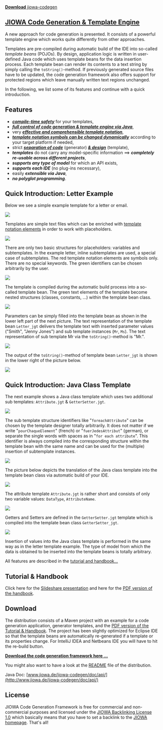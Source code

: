 [**Download** jiowa-codegen](http://www.jiowa.de/download.html)


## [JIOWA Code Generation &amp; Template Engine](http://www.jiowa.de/download.html)

A new approach for code generation is presented. It consists of a powerful template engine which works quite differently from other approaches.

Templates are pre-compiled during automatic build of the IDE into so-called _template beans_ (POJOs). By design, application logic is written in user-defined Java code which uses template beans for the data insertion process. Each template bean can render its contents to a text string by simply calling the `toString()`-method. If previously generated source files have to be updated, the code generation framework also offers support for protected regions which leave manually written text regions unchanged. 

In the following, we list some of its features and continue with a quick introduction.

## Features
* [**_compile-time safety_**](http://de.slideshare.net/Robert_Mencl/jiowa-code-generator-framework/13) for your templates,
* [**_full control of code generation & template engine via Java_**](http://de.slideshare.net/Robert_Mencl/jiowa-code-generator-framework/8),
* very [**_effective and comprehensible template notation_**](http://de.slideshare.net/Robert_Mencl/jiowa-code-generator-framework/24),
* [**_template notation symbols can be changed dynamically_**](http://de.slideshare.net/Robert_Mencl/jiowa-code-generator-framework/40) according to your target platform if needed,
* strict [**_separation of code_**](http://de.slideshare.net/Robert_Mencl/jiowa-code-generator-framework/9) (generator) [**_& design_**](http://de.slideshare.net/Robert_Mencl/jiowa-code-generator-framework/9) (template), 
* **_templates_** do not carry any model-specific information ==> **_completely re-usable across different projects_**,
* **_supports any type of model_** for which an API exists,
* **_supports each IDE_** (no plug-ins necessary),
* easily **_extensible via Java_**,
* **_no polyglot programming_**.

## **Quick Introduction:** Letter Example

Below we see a simple example template for a letter or email.

![](http://www.jiowa.de/_Media/folie-04_med.png)


Templates are simple text files which can be enriched with [template notation elements](http://de.slideshare.net/Robert_Mencl/jiowa-code-generator-framework/25) in order to work with placeholders.

![](http://www.jiowa.de/_Media/folie-05_med.png)


There are only two basic structures for placeholders: variables and subtemplates. In the example letter, inline subtemplates are used, a special case of subtemplates. The red template notation elements are symbols only. There are no special keywords. The green identifiers can be chosen arbitrarily by the user.

![](http://www.jiowa.de/_Media/folie-06_med.png)


The template is compiled during the automatic build process into a so-called template bean. The green text elements of the template become nested structures (classes, constants, ...) within the template bean class.

![](http://www.jiowa.de/_Media/folie-07_med.png)


Parameters can be simply filled into the template bean as shown in the lower left part of the next picture. The text representation of the template bean `Letter_jgt` delivers the template text with inserted parameter values ("Smith", "Jenny Jones") and sub template instances (`Mr`, `Ms`).  The text representation of sub template Mr via the `toString()`-method is "Mr.". 

![](http://www.jiowa.de/_Media/folie-08_med.png)


The output of the `toString()`-method of template bean `Letter_jgt` is shown in the lower right of the picture below.

![](http://www.jiowa.de/_Media/folie-09_med.png)


## **Quick Introduction:** Java Class Template

The next example shows a Java class template which uses two additional sub templates: `Attribute.jgt` & `GetterSetter.jgt`. 

![](http://www.jiowa.de/_Media/folie-11_med.png)

The sub template structure identifiers like "`foreachAttribute`" can be chosen by the template designer totally arbitrarily. It does not matter if we write "`pourChaqueElement`" (french) or "`fuerJedesAttribut`" (german), or separate the single words with spaces as in "`for each attribute`".  This identifier is always compiled into the corresponding structure within the template bean with the same name and can be used for the (multiple) insertion of subtemplate instances.

![](http://www.jiowa.de/_Media/folie-12_med.png)


The picture below depicts the translation of the Java class template into the template bean class via automatic build of your IDE.

![](http://www.jiowa.de/_Media/folie-13_med.png)

The attribute template `Attribute.jgt` is rather short and consists of only two variable values: `DataType`,  `AttributeName`.

![](http://www.jiowa.de/_Media/folie-14_med.png)

Getters and Setters are defined in the `GetterSetter.jgt` template which is compiled into the template bean class `GetterSetter_jgt`.

![](http://www.jiowa.de/_Media/folie-15_med.png)

Insertion of values into the Java class template is performed in the same way as in the letter template example. 
The type of model from which the data is obtained to be inserted into the template beans is totally arbitrary.

All features are described in the [tutorial and handbook...](http://de.slideshare.net/Robert_Mencl/jiowa-code-generator-framework)

## Tutorial & Handbook
Click here for the [Slideshare presentation](http://de.slideshare.net/Robert_Mencl/jiowa-code-generator-framework)
and here for the 
[PDF version of the handbook](http://www.jiowa.de/jiowa-codegen/doc/Jiowa-Code-Generation-Tutorial_and_Handbook-2.1.pdf).

## Download

The distribution consists of a Maven project with an example for a code generation application, generator templates, and the [PDF version of the Tutorial & Handbook](http://www.jiowa.de/jiowa-codegen/doc/Jiowa-Code-Generation-Tutorial_and_Handbook-2.1.pdf). 
The project has been slightly optimized for Eclipse IDE so that the template beans are automatically re-generated if a template or its properties change. For IntelliJ IDEA and Netbeans IDE you will have to hit the re-build button. 

[**Download the code generation framework here ...**](http://www.jiowa.de/download.html)

You might also want to have a look at the [README](http://www.jiowa.de/jiowa-codegen/README) file of the distribution.

Java Doc: [www.jiowa.de/jiowa-codegen/doc/api/](http://www.jiowa.de/jiowa-codegen/doc/api/)

## License
JIOWA Code Generation Framework is free for commercial and non-commercial purposes and licensed under the 
[JIOWA Backlinking License 1.0](http://www.jiowa.de/jiowa-codegen-license.html) which basically means that you have to set a backlink to the [JIOWA homepage](http://www.jiowa.de/). That's all!
